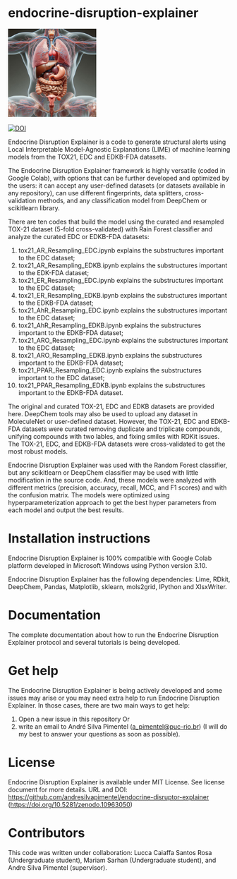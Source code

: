 # endocrine-disruption-explainer

<img src="TOC_4.jpeg" alt="drawing" width="200"/>

[![DOI](https://zenodo.org/badge/DOI/10.5281/zenodo.10963050.svg)](https://doi.org/10.5281/zenodo.10963050)

Endocrine Disruption Explainer is a code to generate structural alerts using Local Interpretable Model-Agnostic Explanations (LIME) of machine learning models from the TOX21, EDC and EDKB-FDA datasets.

The Endocrine Disruption Explainer framework is highly versatile (coded in Google Colab), with options that can be further developed and optimized by the users: it can accept any user-defined datasets (or datasets available in any repository), can use different fingerprints, data splitters, cross-validation methods, and any classification model from DeepChem or scikitlearn library.

There are ten codes that build the model using the curated and resampled TOX-21 dataset (5-fold cross-validated) with Rain Forest classifier and analyze the curated EDC or EDKB-FDA datasets:
1) tox21_AR_Resampling_EDC.ipynb explains the substructures important to the EDC dataset;
2) tox21_AR_Resampling_EDKB.ipynb explains the substructures important to the EDK-FDA dataset;
3) tox21_ER_Resampling_EDC.ipynb explains the substructures important to the EDC dataset;
4) tox21_ER_Resampling_EDKB.ipynb explains the substructures important to the EDKB-FDA dataset;
5) tox21_AhR_Resampling_EDC.ipynb explains the substructures important to the EDC dataset;
6) tox21_AhR_Resampling_EDKB.ipynb explains the substructures important to the EDKB-FDA dataset;
7) tox21_ARO_Resampling_EDC.ipynb explains the substructures important to the EDC dataset;
8) tox21_ARO_Resampling_EDKB.ipynb explains the substructures important to the EDKB-FDA dataset;
9) tox21_PPAR_Resampling_EDC.ipynb explains the substructures important to the EDC dataset;
10) tox21_PPAR_Resampling_EDKB.ipynb explains the substructures important to the EDKB-FDA dataset.

The original and curated TOX-21, EDC and EDKB datasets are provided here. DeepChem tools may also be used to upload any dataset in MoleculeNet or user-defined dataset. However, the TOX-21, EDC and EDKB-FDA datasets were curated removing duplicate and triplicate compounds, unifying compounds with two lables, and fixing smiles with RDKit issues. The TOX-21, EDC, and EDKB-FDA datasets were cross-validated to get the most robust models.

Endocrine Disruption Explainer was used with the Random Forest classifier, but any scikitlearn or DeepChem classifier may be used with little modification in the source code. And, these models were analyzed with different metrics (precision, accuracy, recall, MCC, and F1 scores) and with the confusion matrix. The models were optimized using hyperparameterization approach to get the best hyper parameters from each model and output the best results.

# Installation instructions

Endocrine Disruption Explainer is 100% compatible with Google Colab platform developed in Microsoft Windows using Python version 3.10.

Endocrine Disruption Explainer has the following dependencies: Lime, RDkit, DeepChem, Pandas, Matplotlib, sklearn, mols2grid, IPython and XlsxWriter.

# Documentation

The complete documentation about how to run the Endocrine Disruption Explainer protocol and several tutorials is being developed.

# Get help

The Endocrine Disruption Explainer is being actively developed and some issues may arise or you may need extra help to run Endocrine Disruption Explainer. In those cases, there are two main ways to get help:

1) Open a new issue in this repository
Or 
2) write an email to André Silva Pimentel (a_pimentel@puc-rio.br) (I will do my best to answer your questions as soon as possible).

# License

Endocrine Disruption Explainer is available under MIT License. See license document for more details. URL and DOI: https://github.com/andresilvapimentel/endocrine-disruptor-explainer (https://doi.org/10.5281/zenodo.10963050)

# Contributors

This code was written under collaboration:
Lucca Caiaffa Santos Rosa (Undergraduate student), Mariam Sarhan (Undergraduate student), and Andre Silva Pimentel (supervisor).
